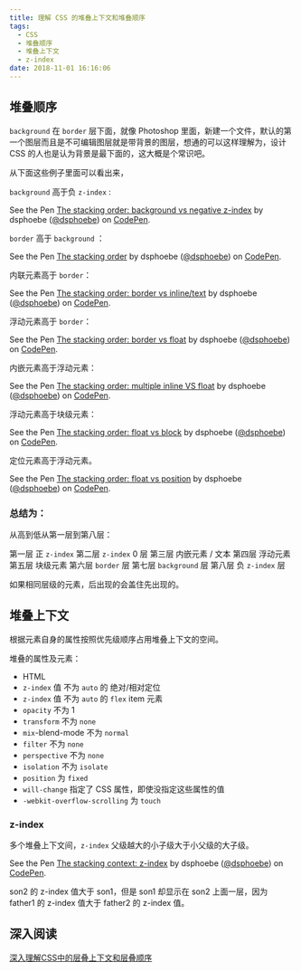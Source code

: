 ```yaml
---
title: 理解 CSS 的堆叠上下文和堆叠顺序
tags:
  - CSS
  - 堆叠顺序
  - 堆叠上下文
  - z-index
date: 2018-11-01 16:16:06
---
```



## 堆叠顺序

`background` 在 `border` 层下面，就像 Photoshop 里面，新建一个文件，默认的第一个图层而且是不可编辑图层就是带背景的图层，想通的可以这样理解为，设计 CSS 的人也是认为背景是最下面的，这大概是个常识吧。

从下面这些例子里面可以看出来，

`background` 高于负 `z-index` :

<p data-height="263" data-theme-id="dark" data-slug-hash="VEorav" data-default-tab="css,result" data-user="dsphoebe" data-pen-title="The stacking order: background vs negative z-index" class="codepen">See the Pen <a href="https://codepen.io/dsphoebe/pen/VEorav/">The stacking order: background vs negative z-index</a> by dsphoebe (<a href="https://codepen.io/dsphoebe">@dsphoebe</a>) on <a href="https://codepen.io">CodePen</a>.</p>
<script async src="https://static.codepen.io/assets/embed/ei.js"></script>

`border` 高于 `background` ：

<p data-height="414" data-theme-id="dark" data-slug-hash="YJmrXd" data-default-tab="css,result" data-user="dsphoebe" data-pen-title="The stacking order" class="codepen">See the Pen <a href="https://codepen.io/dsphoebe/pen/YJmrXd/">The stacking order</a> by dsphoebe (<a href="https://codepen.io/dsphoebe">@dsphoebe</a>) on <a href="https://codepen.io">CodePen</a>.</p>
<script async src="https://static.codepen.io/assets/embed/ei.js"></script>

内联元素高于 `border`：

<p data-height="216" data-theme-id="dark" data-slug-hash="xyvXOj" data-default-tab="css,result" data-user="dsphoebe" data-pen-title="The stacking order: border vs inline/text" class="codepen">See the Pen <a href="https://codepen.io/dsphoebe/pen/xyvXOj/">The stacking order: border vs inline/text</a> by dsphoebe (<a href="https://codepen.io/dsphoebe">@dsphoebe</a>) on <a href="https://codepen.io">CodePen</a>.</p>
<script async src="https://static.codepen.io/assets/embed/ei.js"></script>

浮动元素高于 `border`：

<p data-height="251" data-theme-id="dark" data-slug-hash="yRmzQp" data-default-tab="css,result" data-user="dsphoebe" data-pen-title="The stacking order: border vs float" class="codepen">See the Pen <a href="https://codepen.io/dsphoebe/pen/yRmzQp/">The stacking order: border vs float</a> by dsphoebe (<a href="https://codepen.io/dsphoebe">@dsphoebe</a>) on <a href="https://codepen.io">CodePen</a>.</p>
<script async src="https://static.codepen.io/assets/embed/ei.js"></script>

内嵌元素高于浮动元素：

<p data-height="239" data-theme-id="dark" data-slug-hash="xyvXdJ" data-default-tab="css,result" data-user="dsphoebe" data-pen-title="The stacking order: multiple inline VS float" class="codepen">See the Pen <a href="https://codepen.io/dsphoebe/pen/xyvXdJ/">The stacking order: multiple inline VS float</a> by dsphoebe (<a href="https://codepen.io/dsphoebe">@dsphoebe</a>) on <a href="https://codepen.io">CodePen</a>.</p>
<script async src="https://static.codepen.io/assets/embed/ei.js"></script>

浮动元素高于块级元素：

<p data-height="265" data-theme-id="dark" data-slug-hash="gBVGob" data-default-tab="css,result" data-user="dsphoebe" data-pen-title="The stacking order: float vs block" class="codepen">See the Pen <a href="https://codepen.io/dsphoebe/pen/gBVGob/">The stacking order: float vs block</a> by dsphoebe (<a href="https://codepen.io/dsphoebe">@dsphoebe</a>) on <a href="https://codepen.io">CodePen</a>.</p>
<script async src="https://static.codepen.io/assets/embed/ei.js"></script>

定位元素高于浮动元素。

<p data-height="236" data-theme-id="dark" data-slug-hash="PyMJyN" data-default-tab="css,result" data-user="dsphoebe" data-pen-title="The stacking order: float vs position" class="codepen">See the Pen <a href="https://codepen.io/dsphoebe/pen/PyMJyN/">The stacking order: float vs position</a> by dsphoebe (<a href="https://codepen.io/dsphoebe">@dsphoebe</a>) on <a href="https://codepen.io">CodePen</a>.</p>
<script async src="https://static.codepen.io/assets/embed/ei.js"></script>



### 总结为：

从高到低从第一层到第八层：

第一层 正 `z-index`
第二层  `z-index` 0 层
第三层 内嵌元素 / 文本
第四层 浮动元素
第五层 块级元素
第六层 `border` 层
第七层 `background` 层
第八层 负 `z-index` 层

如果相同层级的元素，后出现的会盖住先出现的。

## 堆叠上下文

根据元素自身的属性按照优先级顺序占用堆叠上下文的空间。

堆叠的属性及元素：

- HTML
- `z-index` 值 不为 `auto` 的 绝对/相对定位
- `z-index` 值 不为 `auto` 的 `flex` item 元素
- `opacity` 不为 1
- `transform` 不为 `none`
- `mix`-blend-mode 不为 `normal`
- `filter` 不为 `none`
- `perspective` 不为 `none`
- `isolation` 不为 `isolate`
- `position` 为 `fixed`
- `will-change` 指定了 CSS 属性，即使没指定这些属性的值
- `-webkit-overflow-scrolling` 为 `touch`

### z-index

多个堆叠上下文间，`z-index` 父级越大的小子级大于小父级的大子级。

<p data-height="540" data-theme-id="dark" data-slug-hash="xyvPrK" data-default-tab="css,result" data-user="dsphoebe" data-pen-title="The stacking context: z-index" class="codepen">See the Pen <a href="https://codepen.io/dsphoebe/pen/xyvPrK/">The stacking context: z-index</a> by dsphoebe (<a href="https://codepen.io/dsphoebe">@dsphoebe</a>) on <a href="https://codepen.io">CodePen</a>.</p>
<script async src="https://static.codepen.io/assets/embed/ei.js"></script>

son2 的 z-index 值大于 son1，但是 son1 却显示在 son2 上面一层，因为 father1 的 z-index 值大于 father2 的 z-index 值。

## 深入阅读

[深入理解CSS中的层叠上下文和层叠顺序](https://www.zhangxinxu.com/wordpress/2016/01/understand-css-stacking-context-order-z-index/)